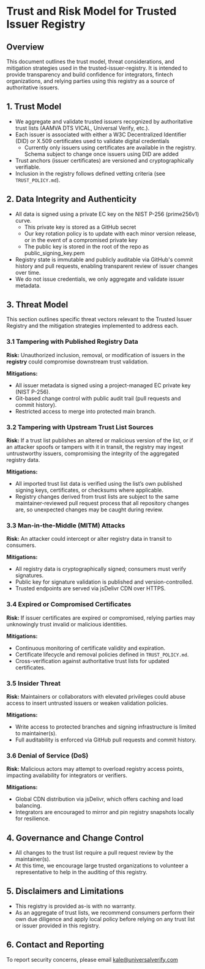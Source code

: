 # Trust and Risk Model for Trusted Issuer Registry

## Overview
This document outlines the trust model, threat considerations, and mitigation strategies used in the trusted-issuer-registry. It is intended to provide transparency and build confidence for integrators, fintech organizations, and relying parties using this registry as a source of authoritative issuers.

## 1. Trust Model
- We aggregate and validate trusted issuers recognized by authoritative trust lists (AAMVA DTS VICAL, Universal Verify, etc.).
- Each issuer is associated with either a W3C Decentralized Identifier (DID) or X.509 certificates used to validate digital credentials
  - Currently only issuers using certificates are available in the registry. Schema subject to change once issuers using DID are added
- Trust anchors (issuer certificates) are versioned and cryptographically verifiable.
- Inclusion in the registry follows defined vetting criteria (see `TRUST_POLICY.md`).

## 2. Data Integrity and Authenticity
- All data is signed using a private EC key on the NIST P-256 (prime256v1) curve.
  - This private key is stored as a GitHub secret
  - Our key rotation policy is to update with each minor version release, or in the event of a compromised private key
  - The public key is stored in the root of the repo as public_signing_key.pem
- Registry state is immutable and publicly auditable via GitHub's commit history and pull requests, enabling transparent review of issuer changes over time.
- We do not issue credentials, we only aggregate and validate issuer metadata.

## 3. Threat Model

This section outlines specific threat vectors relevant to the Trusted Issuer Registry and the mitigation strategies implemented to address each.

### 3.1 Tampering with Published Registry Data

**Risk:** Unauthorized inclusion, removal, or modification of issuers in the __registry__ could compromise downstream trust validation.

**Mitigations:**
- All issuer metadata is signed using a project-managed EC private key (NIST P-256).
- Git-based change control with public audit trail (pull requests and commit history).
- Restricted access to merge into protected main branch.

### 3.2 Tampering with Upstream Trust List Sources

**Risk:** If a trust list publishes an altered or malicious version of the list, or if an attacker spoofs or tampers with it in transit, the registry may ingest untrustworthy issuers, compromising the integrity of the aggregated registry data.

**Mitigations:**
- All imported trust list data is verified using the list’s own published signing keys, certificates, or checksums where applicable.
- Registry changes derived from trust lists are subject to the same maintainer-reviewed pull request process that all repository changes are, so unexpected changes may be caught during review.

### 3.3 Man-in-the-Middle (MITM) Attacks

**Risk:** An attacker could intercept or alter registry data in transit to consumers.

**Mitigations:**
- All registry data is cryptographically signed; consumers must verify signatures.
- Public key for signature validation is published and version-controlled.
- Trusted endpoints are served via jsDelivr CDN over HTTPS.

### 3.4 Expired or Compromised Certificates

**Risk:** If issuer certificates are expired or compromised, relying parties may unknowingly trust invalid or malicious identities.

**Mitigations:**
- Continuous monitoring of certificate validity and expiration.
- Certificate lifecycle and removal policies defined in `TRUST_POLICY.md`.
- Cross-verification against authoritative trust lists for updated certificates.

### 3.5 Insider Threat

**Risk:** Maintainers or collaborators with elevated privileges could abuse access to insert untrusted issuers or weaken validation policies.

**Mitigations:**
- Write access to protected branches and signing infrastructure is limited to maintainer(s).
- Full auditability is enforced via GitHub pull requests and commit history.

### 3.6 Denial of Service (DoS)

**Risk:** Malicious actors may attempt to overload registry access points, impacting availability for integrators or verifiers.

**Mitigations:**
- Global CDN distribution via jsDelivr, which offers caching and load balancing.
- Integrators are encouraged to mirror and pin registry snapshots locally for resilience.


## 4. Governance and Change Control
- All changes to the trust list require a pull request review by the maintainer(s).
- At this time, we encourage large trusted organizations to volunteer a representative to help in the auditing of this registry.

## 5. Disclaimers and Limitations
- This registry is provided as-is with no warranty.
- As an aggregate of trust lists, we recommend consumers perform their own due diligence and apply local policy before relying on any trust list or issuer provided in this registry.

## 6. Contact and Reporting
To report security concerns, please email kale@universalverify.com

